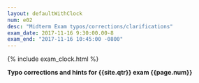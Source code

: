 ```yaml
---
layout: defaultWithClock
num: e02
desc: "Midterm Exam typos/corrections/clarifications"
exam_date: 2017-11-16 9:30:00.00-8
exam_end: "2017-11-16 10:45:00 -0800"
---
```


{% include exam_clock.html %}

<div style="display:none; clear:both;">
http://ucsb-cs56-f17.github.io/exam/e02/typos/
</div>

<b >Typo corrections and hints for {{site.qtr}} exam {{page.num}}</b>


